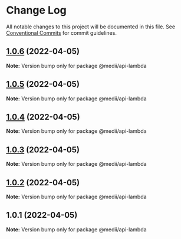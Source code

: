 # Change Log

All notable changes to this project will be documented in this file.
See [Conventional Commits](https://conventionalcommits.org) for commit guidelines.

## [1.0.6](https://github.com/Scott-lasertrade/serverless-lerna-yarn-starter/compare/v1.0.5...v1.0.6) (2022-04-05)

**Note:** Version bump only for package @medii/api-lambda





## [1.0.5](https://github.com/Scott-lasertrade/serverless-lerna-yarn-starter/compare/v1.0.4...v1.0.5) (2022-04-05)

**Note:** Version bump only for package @medii/api-lambda





## [1.0.4](https://github.com/Scott-lasertrade/serverless-lerna-yarn-starter/compare/v1.0.3...v1.0.4) (2022-04-05)

**Note:** Version bump only for package @medii/api-lambda





## [1.0.3](https://github.com/Scott-lasertrade/serverless-lerna-yarn-starter/compare/v1.0.2...v1.0.3) (2022-04-05)

**Note:** Version bump only for package @medii/api-lambda





## [1.0.2](https://github.com/Scott-lasertrade/serverless-lerna-yarn-starter/compare/v1.0.1...v1.0.2) (2022-04-05)

**Note:** Version bump only for package @medii/api-lambda





## 1.0.1 (2022-04-05)

**Note:** Version bump only for package @medii/api-lambda
